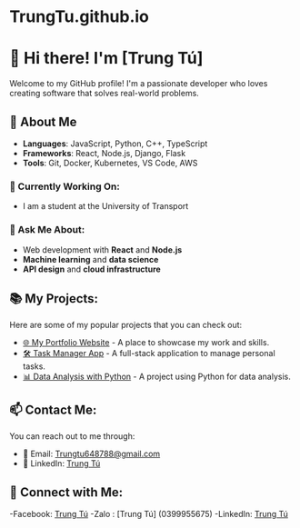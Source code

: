 # TrungTu.github.io
# 👋 Hi there! I'm [Trung Tú]
Welcome to my GitHub profile! I'm a passionate developer who loves creating software that solves real-world problems.

## 🚀 About Me
- **Languages**: JavaScript, Python, C++, TypeScript
- **Frameworks**: React, Node.js, Django, Flask
- **Tools**: Git, Docker, Kubernetes, VS Code, AWS

### 🌱 Currently Working On:
- I am a student at the University of Transport

### 💬 Ask Me About:
- Web development with **React** and **Node.js**
- **Machine learning** and **data science**
- **API design** and **cloud infrastructure**

## 📚 My Projects:
Here are some of my popular projects that you can check out:

- [🌐 My Portfolio Website](https://yourportfolio.com) - A place to showcase my work and skills.
- [🛠️ Task Manager App](https://github.com/yourusername/task-manager) - A full-stack application to manage personal tasks.
- [📊 Data Analysis with Python](https://github.com/yourusername/data-analysis-python) - A project using Python for data analysis.

## 📫 Contact Me:
You can reach out to me through:
- 📧 Email: [Trungtu648788@gmail.com](mailto:youremail@example.com)
- 💼 LinkedIn: [Trung Tú](https://www.linkedin.com/in/t%C3%BA-trung-100409385/)

## 🔗 Connect with Me:
-Facebook: [Trung Tú](https://www.facebook.com/trung.tu.40566/)
-Zalo : [Trung Tú] (0399955675)
-LinkedIn: [Trung Tú](https://www.linkedin.com/in/t%C3%BA-trung-100409385/)
